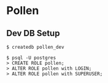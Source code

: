 # Pollen

## Dev DB Setup

```
$ createdb pollen_dev

$ psql -U postgres
> CREATE ROLE pollen;
> ALTER ROLE pollen with LOGIN;
> ALTER ROLE pollen with SUPERUSER;
```
